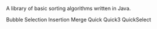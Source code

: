 A library of basic sorting algorithms written in Java.

Bubble
Selection
Insertion
Merge
Quick
Quick3
QuickSelect
